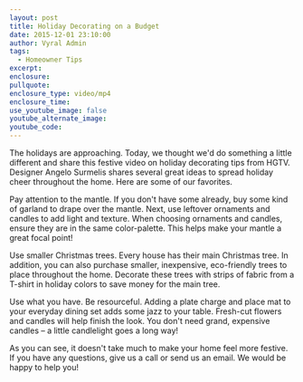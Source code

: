 ```yaml
---
layout: post
title: Holiday Decorating on a Budget
date: 2015-12-01 23:10:00
author: Vyral Admin
tags:
  - Homeowner Tips
excerpt:
enclosure:
pullquote:
enclosure_type: video/mp4
enclosure_time:
use_youtube_image: false
youtube_alternate_image:
youtube_code:
---
```



The holidays are approaching. Today, we thought we'd do something a little different and share this festive video on holiday decorating tips from HGTV. Designer Angelo Surmelis shares several great ideas to spread holiday cheer throughout the home. Here are some of our favorites.

Pay attention to the mantle. If you don't have some already, buy some kind of garland to drape over the mantle. Next, use leftover ornaments and candles to add light and texture. When choosing ornaments and candles, ensure they are in the same color-palette. This helps make your mantle a great focal point!

Use smaller Christmas trees. Every house has their main Christmas tree. In addition, you can also purchase smaller, inexpensive, eco-friendly trees to place throughout the home. Decorate these trees with strips of fabric from a T-shirt in holiday colors to save money for the main tree.

Use what you have. Be resourceful. Adding a plate charge and place mat to your everyday dining set adds some jazz to your table. Fresh-cut flowers and candles will help finish the look. You don't need grand, expensive candles – a little candlelight goes a long way!

As you can see, it doesn't take much to make your home feel more festive. If you have any questions, give us a call or send us an email. We would be happy to help you!